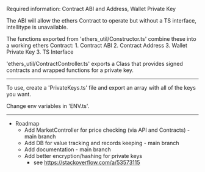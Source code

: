 Required information: Contract ABI and Address, Wallet Private Key

The ABI will allow the ethers Contract to operate but without a TS interface, intellitype is unavailable.

The functions exported from 'ethers_util/Constructor.ts' combine these into a working ethers Contract:
	1. Contract ABI
	2. Contract Address
	3. Wallet Private Key
	3. TS Interface

'ethers_util/ContractController.ts' exports a Class that provides signed contracts and wrapped functions for a private key.

---

To use, create a 'PrivateKeys.ts' file and export an array with all of the keys you want.

Change env variables in 'ENV.ts'.

---

- Roadmap
	- Add MarketController for price checking (via API and Contracts) - main branch
	- Add DB for value tracking and records keeping - main branch
	- Add documentation - main branch
	- Add better encryption/hashing for private keys
		- see https://stackoverflow.com/a/53573115